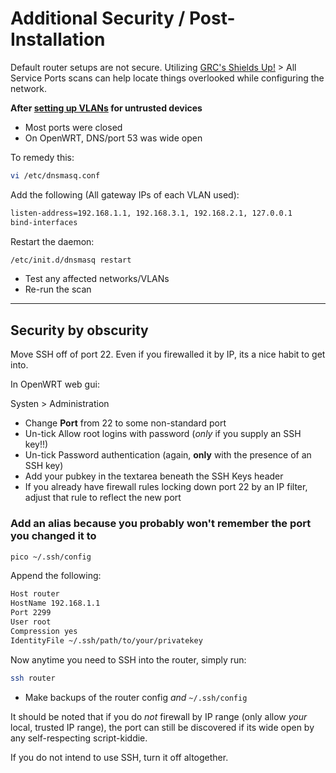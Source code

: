 # Additional Security / Post-Installation

Default router setups are not secure.  Utilizing [GRC's Shields Up!](https://www.grc.com/default.htm) > All Service Ports scans can help locate things overlooked while configuring the network.

**After [setting up VLANs](README.md) for untrusted devices**
- Most ports were closed
- On OpenWRT, DNS/port 53 was wide open

To remedy this:
```bash
vi /etc/dnsmasq.conf
```

Add the following (All gateway IPs of each VLAN used):
```bash
listen-address=192.168.1.1, 192.168.3.1, 192.168.2.1, 127.0.0.1
bind-interfaces
```

Restart the daemon:
```bash
/etc/init.d/dnsmasq restart
```

- Test any affected networks/VLANs
- Re-run the scan


***

## Security by obscurity

Move SSH off of port 22.  Even if you firewalled it by IP, its a nice habit to get into.

In OpenWRT web gui:

Systen > Administration
- Change **Port** from 22 to some non-standard port
- Un-tick Allow root logins with password (*only* if you supply an SSH key!!)
- Un-tick Password authentication (again, **only** with the presence of an SSH key)
- Add your pubkey in the textarea beneath the SSH Keys header
- If you already have firewall rules locking down port 22 by an IP filter, adjust that rule to reflect the new port

### Add an alias because you probably won't remember the port you changed it to
```bash
pico ~/.ssh/config
```

Append the following:
```bash
Host router
HostName 192.168.1.1
Port 2299
User root
Compression yes
IdentityFile ~/.ssh/path/to/your/privatekey
```

Now anytime you need to SSH into the router, simply run:
```bash
ssh router
```
- Make backups of the router config *and* `~/.ssh/config`

It should be noted that if you do *not* firewall by IP range (only allow *your* local, trusted IP range), the port can still be discovered if its wide open by any self-respecting script-kiddie.

If you do not intend to use SSH, turn it off altogether.
